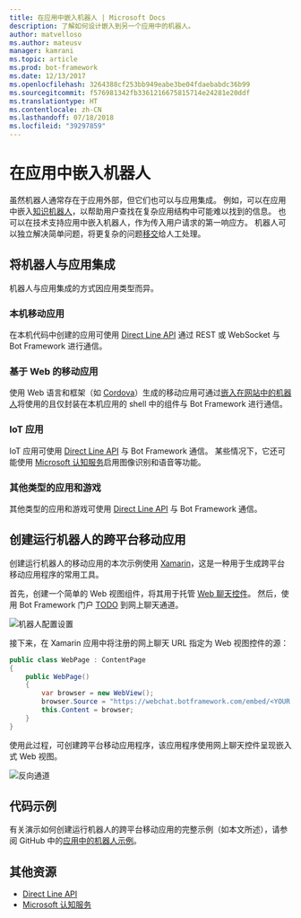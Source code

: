 ```yaml
---
title: 在应用中嵌入机器人 | Microsoft Docs
description: 了解如何设计嵌入到另一个应用中的机器人。
author: matvelloso
ms.author: mateusv
manager: kamrani
ms.topic: article
ms.prod: bot-framework
ms.date: 12/13/2017
ms.openlocfilehash: 3264388cf253bb949eabe3be04fdaebabdc36b99
ms.sourcegitcommit: f576981342fb3361216675815714e24281e20ddf
ms.translationtype: HT
ms.contentlocale: zh-CN
ms.lasthandoff: 07/18/2018
ms.locfileid: "39297859"
---
```

# <a name="embed-a-bot-in-an-app"></a>在应用中嵌入机器人

虽然机器人通常存在于应用外部，但它们也可以与应用集成。 例如，可以在应用中嵌入[知识机器人](~/bot-service-design-pattern-knowledge-base.md)，以帮助用户查找在复杂应用结构中可能难以找到的信息。 也可以在技术支持应用中嵌入机器人，作为传入用户请求的第一响应方。 机器人可以独立解决简单问题，将更复杂的问题[移交](~/bot-service-design-pattern-handoff-human.md)给人工处理。 

## <a name="integrating-bot-with-app"></a>将机器人与应用集成

机器人与应用集成的方式因应用类型而异。 

### <a name="native-mobile-app"></a>本机移动应用

在本机代码中创建的应用可使用 [Direct Line API][directLineAPI] 通过 REST 或 WebSocket 与 Bot Framework 进行通信。

### <a name="web-based-mobile-app"></a>基于 Web 的移动应用

使用 Web 语言和框架（如 <a href="https://cordova.apache.org/" target="_blank">Cordova</a>）生成的移动应用可通过[嵌入在网站中的机器人](~/bot-service-design-pattern-embed-web-site.md)将使用的且仅封装在本机应用的 shell 中的组件与 Bot Framework 进行通信。

### <a name="iot-app"></a>IoT 应用

IoT 应用可使用 [Direct Line API][directLineAPI] 与 Bot Framework 通信。 某些情况下，它还可能使用 <a href="https://www.microsoft.com/cognitive-services/" target="_blank">Microsoft 认知服务</a>启用图像识别和语音等功能。

### <a name="other-types-of-apps-and-games"></a>其他类型的应用和游戏

其他类型的应用和游戏可使用 [Direct Line API][directLineAPI] 与 Bot Framework 通信。 

## <a name="creating-a-cross-platform-mobile-app-that-runs-a-bot"></a>创建运行机器人的跨平台移动应用

创建运行机器人的移动应用的本次示例使用 <a href="https://www.xamarin.com/" target="_blank">Xamarin</a>，这是一种用于生成跨平台移动应用程序的常用工具。 

首先，创建一个简单的 Web 视图组件，将其用于托管 <a href="https://github.com/Microsoft/BotFramework-WebChat" target="_blank">Web 聊天控件</a>。 然后，使用 Bot Framework 门户 [TODO](~/bot-service-manage-channels.md) 到网上聊天通道。 

![机器人配置设置](~/media/bot-service-design-pattern-embed-app/webchat-channel.png)

接下来，在 Xamarin 应用中将注册的网上聊天 URL 指定为 Web 视图控件的源：

```cs
public class WebPage : ContentPage
{
    public WebPage()
    {
        var browser = new WebView();
        browser.Source = "https://webchat.botframework.com/embed/<YOUR SECRET KEY HERE>";
        this.Content = browser;
    }
}
```

使用此过程，可创建跨平台移动应用程序，该应用程序使用网上聊天控件呈现嵌入式 Web 视图。

![反向通道](~/media/bot-service-design-pattern-embed-app/xamarin-apps.png)

## <a name="sample-code"></a>代码示例

有关演示如何创建运行机器人的跨平台移动应用的完整示例（如本文所述），请参阅 GitHub 中的<a href="https://github.com/Microsoft/BotBuilder-Samples/tree/master/CSharp/capability-BotInApps" target="_blank">应用中的机器人示例</a>。

## <a name="additional-resources"></a>其他资源

- [Direct Line API][directLineAPI]
- <a href="https://www.microsoft.com/cognitive-services/" target="_blank">Microsoft 认知服务</a>

[directLineAPI]: https://docs.botframework.com/en-us/restapi/directline3/#navtitle
